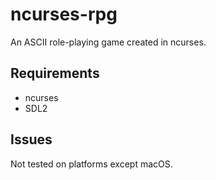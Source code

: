# ncurses-rpg
An ASCII role-playing game created in ncurses.

## Requirements
* ncurses
* SDL2

## Issues
Not tested on platforms except macOS.